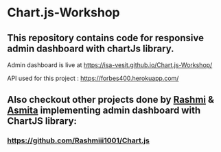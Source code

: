 # Chart.js-Workshop

## This repository contains code for responsive admin dashboard with chartJs library.
Admin dashboard is live at https://isa-vesit.github.io/Chart.js-Workshop/

API used for this project : https://forbes400.herokuapp.com/




## Also checkout other projects done by [Rashmi](https://github.com/Rashmiii1001) & [Asmita](https://github.com/asmitabhangare) implementing admin dashboard with ChartJS library: 
### https://github.com/Rashmiii1001/Chart.js
